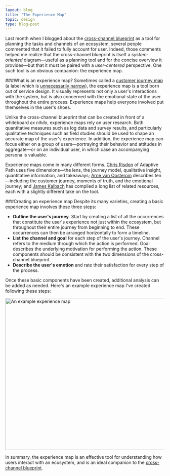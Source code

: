 ```yaml
---
layout: blog
title: "The Experience Map"
topic: design
type: blog-post
---
```


Last month when I blogged about the [cross-channel blueprint](http://tylertate.com/blog/2012/02/21/cross-channel-ia-blueprint.html) as a tool for planning the tasks and channels of an ecosystem, several people commented that it failed to fully account for user. Indeed, those comments helped me realize that the cross-channel blueprint is itself a *system-oriented* diagram—useful  as a planning tool and for the concise overview it provides—but that it must be paired with a *user-centered* perspective. One such tool is an obvious companion: the experience map.

###What is an experience map?
Sometimes called a [customer journey map](http://www.servicedesigntools.org/tools/8) (a label which is [unnecessarily narrow](http://tylertate.com/blog/2012/03/07/employees-are-customers-too.html)), the experience map is a tool born out of service design. It visually represents not only a user's interactions with the system, but is also concerned with the emotional state of the user throughout the entire process. Experience maps help everyone involved put themselves in the user's shoes.

Unlike the cross-channel blueprint that can be created in front of a whiteboard *ex nihilo*, experience maps rely on user research. Both quantitative measures such as log data and survey results, and particularly qualitative techniques such as field studies should be used to shape an accurate map of the user's experience. In addition, the experience map can focus either on a group of users—portraying their behavior and attitudes in aggregate—or on an individual user, in which case an accompanying persona is valuable.

Experience maps come in many different forms. [Chris Risdon](http://www.adaptivepath.com/ideas/the-anatomy-of-an-experience-map) of Adaptive Path uses five dimensions—the lens, the journey model, qualitative insight, quantitative information, and takeaways; [Arne van Oosterom](http://www.mycustomer.com/topic/customer-intelligence/customer-journey-mapping/105167) describes ten—including the customer journey, moments of truth, and the emotional journey; and [James Kalbach](http://experiencinginformation.wordpress.com/2010/05/10/customer-journey-mapping-resources-on-the-web/) has compiled a long list of related resources, each with a slightly different take on the tool.

###Creating an experience map
Despite its many varieties, creating a basic experience map involves these three steps:

* **Outline the user's journey**. Start by creating a list of all the occurrences that constitute the user's experience not just within the ecosystem, but throughout their entire journey from beginning to end. These occurrences can then be arranged horizontally to form a timeline.
* **List the channel and goal** for each step of the user's journey. Channel refers to the medium through which the action is performed. Goal describes the underlying motivation for performing the action. These components should be consistent with the two dimensions of the cross-channel blueprint.
* **Describe the user's emotion** and rate their satisfaction for every step of the process.

Once these basic components have been created, additional analysis can be added as needed. Here's an example experience map I've created following these steps:

<div class="full-width"><img src="http://tylertate.com/resources/images/2012-03-19/experience-map.png" width="2933" height="480" alt="An example experience map" /></div>

In summary, the experience map is an effective tool for understanding how users interact with an ecosystem, and is an ideal companion to the [cross-channel blueprint](http://tylertate.com/blog/2012/02/21/cross-channel-ia-blueprint.html).